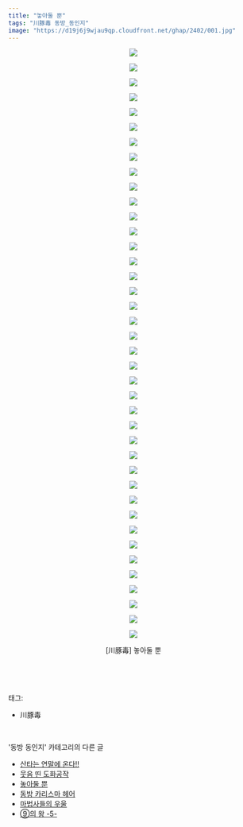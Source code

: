 ```yaml
---
title: "놓아둘 뿐"
tags: "川豚毒 동방_동인지"
image: "https://d19j6j9wjau9qp.cloudfront.net/ghap/2402/001.jpg"
---
```

<div class="article">
<p style="text-align: center; clear: none; float: none;"><img src="{{ site.imgserver8 }}/ghap/2402/001.jpg"/></p>
<p style="text-align: center; clear: none; float: none;"><img src="{{ site.imgserver8 }}/ghap/2402/002.jpg"/></p>
<p style="text-align: center; clear: none; float: none;"><img src="{{ site.imgserver8 }}/ghap/2402/003.jpg"/></p>
<p style="text-align: center; clear: none; float: none;"><img src="{{ site.imgserver8 }}/ghap/2402/004.jpg"/></p>
<p style="text-align: center; clear: none; float: none;"><img src="{{ site.imgserver8 }}/ghap/2402/005.jpg"/></p>
<p style="text-align: center; clear: none; float: none;"><img src="{{ site.imgserver8 }}/ghap/2402/006.jpg"/></p>
<p style="text-align: center; clear: none; float: none;"><img src="{{ site.imgserver8 }}/ghap/2402/007.jpg"/></p>
<p style="text-align: center; clear: none; float: none;"><img src="{{ site.imgserver8 }}/ghap/2402/008.jpg"/></p>
<p style="text-align: center; clear: none; float: none;"><img src="{{ site.imgserver8 }}/ghap/2402/009.jpg"/></p>
<p style="text-align: center; clear: none; float: none;"><img src="{{ site.imgserver8 }}/ghap/2402/010.jpg"/></p>
<p style="text-align: center; clear: none; float: none;"><img src="{{ site.imgserver8 }}/ghap/2402/011.jpg"/></p>
<p style="text-align: center; clear: none; float: none;"><img src="{{ site.imgserver8 }}/ghap/2402/012.jpg"/></p>
<p style="text-align: center; clear: none; float: none;"><img src="{{ site.imgserver8 }}/ghap/2402/013.jpg"/></p>
<p style="text-align: center; clear: none; float: none;"><img src="{{ site.imgserver8 }}/ghap/2402/014.jpg"/></p>
<p style="text-align: center; clear: none; float: none;"><img src="{{ site.imgserver8 }}/ghap/2402/015.jpg"/></p>
<p style="text-align: center; clear: none; float: none;"><img src="{{ site.imgserver8 }}/ghap/2402/016.jpg"/></p>
<p style="text-align: center; clear: none; float: none;"><img src="{{ site.imgserver8 }}/ghap/2402/017.jpg"/></p>
<p style="text-align: center; clear: none; float: none;"><img src="{{ site.imgserver8 }}/ghap/2402/018.jpg"/></p>
<p style="text-align: center; clear: none; float: none;"><img src="{{ site.imgserver8 }}/ghap/2402/019.jpg"/></p>
<p style="text-align: center; clear: none; float: none;"><img src="{{ site.imgserver8 }}/ghap/2402/020.jpg"/></p>
<p style="text-align: center; clear: none; float: none;"><img src="{{ site.imgserver8 }}/ghap/2402/021.jpg"/></p>
<p style="text-align: center; clear: none; float: none;"><img src="{{ site.imgserver8 }}/ghap/2402/022.jpg"/></p>
<p style="text-align: center; clear: none; float: none;"><img src="{{ site.imgserver8 }}/ghap/2402/023.jpg"/></p>
<p style="text-align: center; clear: none; float: none;"><img src="{{ site.imgserver8 }}/ghap/2402/024.jpg"/></p>
<p style="text-align: center; clear: none; float: none;"><img src="{{ site.imgserver8 }}/ghap/2402/025.jpg"/></p>
<p style="text-align: center; clear: none; float: none;"><img src="{{ site.imgserver8 }}/ghap/2402/026.jpg"/></p>
<p style="text-align: center; clear: none; float: none;"><img src="{{ site.imgserver8 }}/ghap/2402/027.jpg"/></p>
<p style="text-align: center; clear: none; float: none;"><img src="{{ site.imgserver8 }}/ghap/2402/028.jpg"/></p>
<p style="text-align: center; clear: none; float: none;"><img src="{{ site.imgserver8 }}/ghap/2402/029.jpg"/></p>
<p style="text-align: center; clear: none; float: none;"><img src="{{ site.imgserver8 }}/ghap/2402/030.jpg"/></p>
<p style="text-align: center; clear: none; float: none;"><img src="{{ site.imgserver8 }}/ghap/2402/031.jpg"/></p>
<p style="text-align: center; clear: none; float: none;"><img src="{{ site.imgserver8 }}/ghap/2402/032.jpg"/></p>
<p style="text-align: center; clear: none; float: none;"><img src="{{ site.imgserver8 }}/ghap/2402/033.jpg"/></p>
<p style="text-align: center; clear: none; float: none;"><img src="{{ site.imgserver8 }}/ghap/2402/034.jpg"/></p>
<p style="text-align: center; clear: none; float: none;"><img src="{{ site.imgserver8 }}/ghap/2402/035.jpg"/></p>
<p style="text-align: center; clear: none; float: none;"><img src="{{ site.imgserver8 }}/ghap/2402/036.jpg"/></p>
<p style="text-align: center; clear: none; float: none;"><img src="{{ site.imgserver8 }}/ghap/2402/037.jpg"/></p>
<p style="text-align: center; clear: none; float: none;"><img src="{{ site.imgserver8 }}/ghap/2402/038.jpg"/></p>
<p style="text-align: center; clear: none; float: none;"><img src="{{ site.imgserver8 }}/ghap/2402/039.jpg"/></p>
<p style="text-align: center; clear: none; float: none;"><img src="{{ site.imgserver8 }}/ghap/2402/040.jpg"/></p>
<p style="text-align: center; clear: none; float: none;">[川豚毒] 놓아둘 뿐</p>
<p><br/></p>
</div><br/>
<div class="tagTrail">
<p>태그: </p>
<ul>
<li>川豚毒</li>
</ul>
</div><br/>
<div class="another">
<p>'동방 동인지' 카테고리의 다른 글</p>
<ul>
<li><a href="/ghap_2405">산타는 연말에 온다!!</a></li>
<li><a href="/ghap_2403">웃음 띤 도화공작</a></li>
<li><a href="/ghap_2402">놓아둘 뿐</a></li>
<li><a href="/ghap_2401">동방 카리스마 헤어</a></li>
<li><a href="/ghap_2399">마법사들의 우울</a></li>
<li><a href="/ghap_2398">⑨의 왕 -5-</a></li>
</ul>
</div><br/>
<div class="cb_module cb_fluid">
<div class="cb_wrt cb_profile">
</div><!-- commentList close -->
</div><br/>
